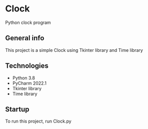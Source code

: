 # Clock
Python clock program

## General info
This project is a simple Clock using Tkinter library and Time library

## Technologies
* Python 3.8
* PyCharm 2022.1
* Tkinter library 
* Time library

## Startup
To run this project, run Clock.py
